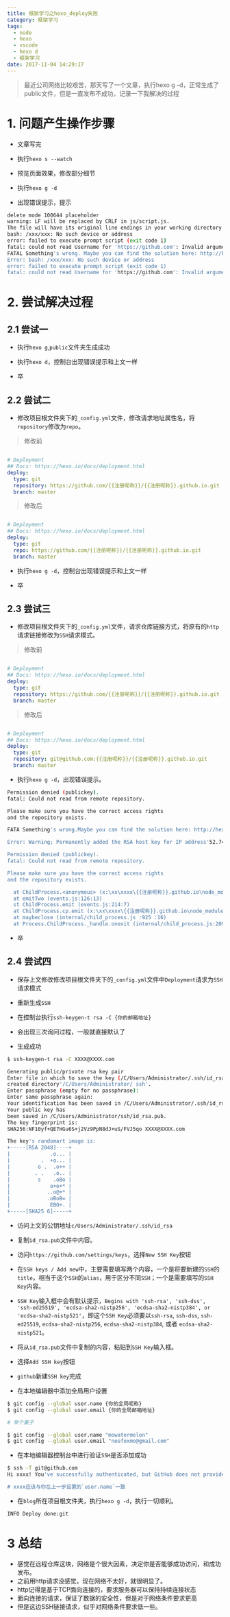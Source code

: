 ```yaml
---
title: 框架学习之hexo_deploy失败 
category: 框架学习
tags:
  - node
  - hexo
  - vscode
  - hexo d
  - 框架学习
date: 2017-11-04 14:29:17
---
```


> 最近公司网络比较艰苦，那天写了一个文章，执行hexo g -d，正常生成了public文件，但是一直发布不成功，记录一下我解决的过程

<!--more-->

# 1. 问题产生操作步骤

- 文章写完

- 执行`hexo s --watch`

- 预览页面效果，修改部分细节

- 执行`hexo g -d`

- 出现错误提示，提示

```bash
delete mode 100644 placeholder
warning: LF will be replaced by CRLF in js/script.js.
The file will have its original line endings in your working directory.
bash: /xxx/xxx: No such device or address
error: failed to execute prompt script (exit code 1)
fatal: could not read Username for 'https://github.com': Invalid argument
FATAL Something's wrong. Maybe you can find the solution here: http://hexo.io/do                                                        cs/troubleshooting.html
Error: bash: /xxx/xxx: No such device or address
error: failed to execute prompt script (exit code 1)
fatal: could not read Username for 'https://github.com': Invalid argument
```

# 2. 尝试解决过程

## 2.1 尝试一

- 执行`hexo g`,`public`文件夹生成成功

- 执行`hexo d`，控制台出现错误提示和上文一样

- 卒

## 2.2 尝试二

- 修改项目根文件夹下的`_config.yml`文件，修改请求地址属性名，将`repository`修改为`repo`。

> 修改前

```yml

# Deployment
## Docs: https://hexo.io/docs/deployment.html
deploy:
  type: git
  repository: https://github.com/{{注册呢称}}/{{注册呢称}}.github.io.git
  branch: master

```

> 修改后

```yml

# Deployment
## Docs: https://hexo.io/docs/deployment.html
deploy:
  type: git
  repo: https://github.com/{{注册呢称}}/{{注册呢称}}.github.io.git
  branch: master

```

- 执行`hexo g -d`，控制台出现错误提示和上文一样

- 卒

## 2.3 尝试三

- 修改项目根文件夹下的`_config.yml`文件，请求仓库链接方式，将原有的`http`请求链接修改为`SSH`请求模式。

> 修改前

```yml

# Deployment
## Docs: https://hexo.io/docs/deployment.html
deploy:
  type: git
  repository: https://github.com/{{注册呢称}}/{{注册呢称}}.github.io.git
  branch: master

```

> 修改后

```yml

# Deployment
## Docs: https://hexo.io/docs/deployment.html
deploy:
  type: git
  repository: git@github.com:{{注册呢称}}/{{注册呢称}}.github.io.git
  branch: master

```

- 执行`hexo g -d`，出现错误提示。

```bash
Permission denied (publickey).
fatal: Could not read from remote repository.

Please make sure you have the correct access rights
and the repository exists.

FATA Something's wrong.Maybe you can find the solution here: http://hexo.io/docs/troubleshooting.html

Error: Warning; Permanently added the RSA host key for IP address'52.74.223.119' to the list of known hosts.

Permission denied (publickey).
fatal: Could not read from remote repository.

Please make sure you have the correct access rights
and the repository exists.

  at ChildProcess.<anonymous> (x:\xx\xxxx\{{注册呢称}}.github.io\node_modules\hexo-util\lib\spawn.js:37:17)
  at emitTwo (events.js:126:13)
  st ChildProcess.emit (events.js:214:7)
  at ChildProcess.cp.emit (x:\xx\xxxx\{{注册呢称}}.github.io\node_modules\cross-spawn\1ib\enoent.js:40:29)
  at maybeclose (internal/child_process.js :925 :16)
  at Process.ChildProcess._handle.onexit (internal/child_process.js:209:5)
```

- 卒

## 2.4 尝试四

- 保存上文修改修改项目根文件夹下的`_config.yml`文件中`Deployment`请求为`SSH`请求模式

- 重新生成`SSH`

- 在控制台执行`ssh-keygen-t rsa -C {你的邮箱地址}`

- 会出现三次询问过程，一般就直接默认了

- 生成成功

```bash
$ ssh-keygen-t rsa -C XXXX@XXXX.com

Generating public/private rsa key pair
Enter file in which to save the key (/C/Users/Administrator/.ssh/id_rsa) :
created directory'/C/Users/Administrator/ ssh'.
Enter passphrase (empty for no passphrase):
Enter same passphrase again:
Your identification has been saved in /C/Users/Administrator/.ssh/id_rsa.
Your public key has
been saved in /C/Users/Administrator/ssh/id_rsa.pub.
The key fingerprint is:
SHA256:NF10yf+QE7HGu6S+j2Vz9PpN8dJ+uS/FVJ5qo XXXX@XXXX.com

The key's randomart image is:
+-----[RSA 2048]----+
|             .o... |
|          .  +o... |
|         o .  .o++ |
|        . .   .o.. |
|         s    .oBo |
|             o+o+* |
|            ..o@+* |
|            .oBoB= |
|             EBO+. |
+-----[SHA25 6]-----+
```

- 访问上文的公钥地址`c/Users/Administrator/.ssh/id_rsa`

- 复制`id_rsa.pub`文件中内容。

- 访问`https://github.com/settings/keys`，选择`New SSH Key`按钮

- 在`SSH keys / Add new`中，主要需要填写两个内容，一个是将要新建的`SSH`的`title`，相当于这个`SSH`的`alias`，用于区分不同`SSH`；一个是需要填写的`SSH Key`内容。

- `SSH Key`输入框中会有默认提示，`Begins with 'ssh-rsa', 'ssh-dss', 'ssh-ed25519', 'ecdsa-sha2-nistp256', 'ecdsa-sha2-nistp384', or 'ecdsa-sha2-nistp521'`，即这个`SSH Key`必须要以`ssh-rsa`, `ssh-dss`, `ssh-ed25519`, `ecdsa-sha2-nistp256`, `ecdsa-sha2-nistp384`, 或者 `ecdsa-sha2-nistp521`。

- 将从`id_rsa.pub`文件中复制的内容，粘贴到`SSH Key`输入框。

- 选择`Add SSH key`按钮

- `github`新建`SSH key`完成

- 在本地编辑器中添加全局用户设置

```bash
$ git config --global user.name {你的全局呢称}
$ git config --global user.email {你的全局邮箱地址}

# 举个栗子

$ git config --global user.name "mowatermelon"
$ git config --global user.email "neefoxmo@gmail.com"

```

- 在本地编辑器控制台中进行验证`SSH`是否添加成功

```bash
$ ssh -T git@github.com
Hi xxxx! You've successfully authenticated, but GitHub does not provide shell access.

# xxxx应该与你在上一步设置的`user.name`一致
```

- 在`blog`所在项目根文件夹，执行`hexo g -d`，执行一切顺利。

```bash
INFO Deploy done:git
```

# 3 总结

- 感觉在远程仓库这块，网络是个很大因素，决定你是否能够成功访问，和成功发布。
- 之前用http请求没感觉，现在网络不太好，就很明显了。
- http记得是基于TCP面向连接的，要求服务器可以保持持续连接状态
- 面向连接的请求，保证了数据的安全性，但是对于网络条件要求更高
- 但是这边SSH链接请求，似乎对网络条件要求低一些。
